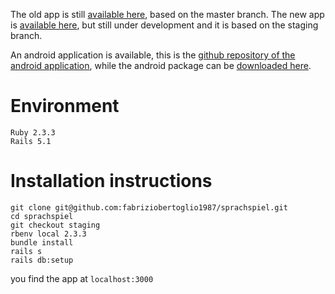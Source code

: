 The old app is still [available here](https://sprachspiel.herokuapp.com), based on the master branch.
The new app is [available here](https://sprachspiel-staging.herokuapp.com), but still under development and it is based on the staging branch.

An android application is available, this is the [github repository of the android application](https://github.com/fabriziobertoglio1987/sprachspiel-android), while the android package can be [downloaded here](https://s3.eu-central-1.amazonaws.com/sprachspiel/app-release.apk).

# Environment

```
Ruby 2.3.3
Rails 5.1 
```

# Installation instructions

```
git clone git@github.com:fabriziobertoglio1987/sprachspiel.git
cd sprachspiel
git checkout staging
rbenv local 2.3.3
bundle install
rails s
rails db:setup
```
you find the app at `localhost:3000`
